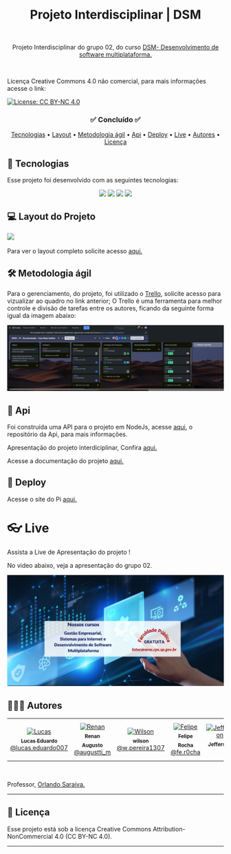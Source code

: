 
<h1 align="center"> Projeto Interdisciplinar | DSM</h1>
<p align="center">

  ![]()
  
</p>

<p align="center">
Projeto Interdisciplinar do grupo 02, do curso <a href="https://fatecararas.cps.sp.gov.br/tecnologia-em-desenvolvimento-de-softwares-multiplataforma/">DSM- Desenvolvimento de software multiplataforma.</a>

<p align="center">
  <!-- <img alt="License" src="https://img.shields.io/static/v1?label=license&message=MIT&color=49AA26&labelColor=000000"> -->
</p>
<br>

Licença Creative Commons 4.0 não comercial, para mais informações acesse o link:

[![License: CC BY-NC 4.0](https://img.shields.io/badge/License-CC_BY--NC_4.0-lightgrey.svg)](https://creativecommons.org/licenses/by-nc/4.0/)

<h3 align="center">✅ Concluído ✅</h3>

<!-- <p align="center">
 <a href="#-Projeto">Sobre o projeto</a> •
 <a href="#-tecnologias">Tecnologias</a> • 
 <a href="#-layout">Layout</a> • 
<a href="## 🛠 Métodologia ágil-( Scrum ) ">Métodologia ágil</a> •
<a href="#-Autores ">Autores</a> •
<a href="#-Deploy-do-projeto">Deploy</a> •
<a href="#Licença">Licença</a>
</p> -->

<p align="center">
 <a href="#-tecnologias">Tecnologias</a> • 
 <a href="#-layout-do-projeto">Layout</a> • 
 <a href="#-metodologia-ágil">Metodologia ágil</a> •
 <a href="#-Api ">Api</a> •
 <!-- <a href="#Acessibilidade">Acessibilidade</a> -->
 <a href="#-Deploy">Deploy</a> •
 <a href="#-Live">Live</a> •
  <a href="#-autores">Autores</a> •
 <a href="#memo-licença">Licença</a>
 
</p>


## 🚀 Tecnologias


Esse projeto foi desenvolvido com as seguintes tecnologias:

<p align="center">
  <!-- <img src="https://img.shields.io/badge/JavaScript-323330?style=for-the-badge&logo=javascript&logoColor=F7DF1E"> -->
  <img src="https://img.shields.io/badge/JavaScript-F7DF1E?style=for-the-badge&logo=javascript&logoColor=black"/>
  <img src="https://img.shields.io/badge/Bootstrap-563D7C?style=for-the-badge&logo=bootstrap&logoColor=white"/>
  <img src="https://img.shields.io/badge/HTML5-E34F26?style=for-the-badge&logo=html5&logoColor=white"/>
  <img src="https://img.shields.io/badge/CSS3-1572B6?style=for-the-badge&logo=css3&logoColor=white"/>

</p>

## 💻 Layout do Projeto

![](/img/gif_apresentação.gif)

Para ver o layout completo solicite acesso [aqui.](https://www.figma.com/design/sIfEtyseMbpBPBKTnMTnAm/Casa-S%C3%B4nia-Fashion?node-id=0-88&t=xCCDPaCHfE8gytH9-1)


## 🛠 Metodologia ágil

Para o gerenciamento, do projeto, foi utilizado o [Trello](https://trello.com/invite/b/670a36ac9fdfb633bd12bc42/ATTIc0bd37a0dad55feb71e78e437d7367886CFD379C/fatec-pi-documentacao-casa-sonia-fashion), solicite acesso para vizualizar ao quadro no link anterior;  O Trello é uma ferramenta para melhor controle e divisão de tarefas entre os autores, ficando da seguinte forma igual da imagem abaixo:

![](img/trello.png)

## 🧩 Api 
Foi construída uma API para o projeto em NodeJs, acesse [aqui](https://github.com/Lucas-Ed/Backend_grupo02_pi), o repositório da Api, para mais informações.

<!-- ## 🤝🏼 Acessibilidade

![](/img/acessibilidade.mp4) -->

Apresentação do projeto interdiciplinar,
Confira [aqui.](https://lucas-ed.github.io/grupo-02_pi/#1)

Acesse a documentação do projeto [aqui.](https://github.com/Lucas-Ed/grupo-02_pi/blob/main/Documentação/PI%20-%20Documentação.pdf)

## 📲 Deploy

Acesse o site do Pi [aqui.](https://csfashion-pi.netlify.app)

# 👓 Live

<p>Assista a Live de Apresentação do projeto !</p>
<p>No video abaixo, veja a apresentação do grupo 02.</p>

[![Watch the video](./img/capa_video.PNG)](https://www.youtube.com/live/f9u9XKobX2M)

## 👨🏼‍🎓 Autores
<table>
  <tr>
    <td align="center">
      <a href="https://github.com/Lucas-Ed">
        <img src="https://avatars.githubusercontent.com/u/30055762?v=4" width="100px;" alt="Lucas"/>
        <br />
        <sub>
          <b>Lucas Eduardo</b>
        </sub>
       </a>
       <br />
       <a href="https://www.instagram.com/lucas.eduardo007/" title="Instagram">@lucas.eduardo007</a> 
       <br />
    </td> 
    <td align="center">
      <a href="https://github.com/Marques894">
        <img src="https://avatars.githubusercontent.com/u/136036690?v=4" width="100px;" alt="Renan"/>
        <br />
        <sub>
          <b>Renan Augusto</b>
        </sub>
       </a>
       <br />
       <a href="https://www.instagram.com/augustti_m/" title="Instagram">@augustti_m</a>
       <br />
    </td>
     <td align="center">
      <a href="https://github.com/willsf2021">
        <img src="https://avatars.githubusercontent.com/u/178531137?v=4" width="100px;" alt="Wilson"/>
        <br />
        <sub>
          <b>wilson</b>
        </sub>
       </a>
       <br />
       <a href="https://www.instagram.com/w.pereira1307" title="instagram">@w.pereira1307</a>
       <br />
    </td>
     <td align="center">
      <a href="https://github.com/FlpRocha236">
        <img src="https://avatars.githubusercontent.com/u/109861866?v=4" width="100px;" alt="Felipe"/>
        <br />
        <sub>
          <b>Felipe Rocha</b>
        </sub>
       </a>
       <br />
       <a href="https://www.instagram.com/fe.r0cha" title="instagram">@fe.r0cha</a>
       <br />
    </td>
    <td align="center">
      <a href="https://github.com/Jefferson434 ">
        <img src="https://avatars.githubusercontent.com/u/179768830?v=4" width="100px;" alt="Jefferson"/>
        <br />
        <sub>
          <b>Jefferson</b>
        </sub>
       </a>
       <br />
       <a href="https://www.instagram.com" title="instagram"></a>
       <br />
    </td>
     <td align="center">
      <a href="https://github.com/BFerreiraCardoso">
        <img src="https://avatars.githubusercontent.com/u/178849487?v=4" width="100px;" alt="Bruna"/>
        <br />
        <sub>
          <b>Bruna Ferreira</b>
        </sub>
       </a>
       <br />
       <a href="https://www.instagram.com" title="instagram"></a>
       <br />
    </td>
  </tr>
  </table>
  <br>

Professor, <a href="https://github.com/orlandosaraivajr">Orlando Saraiva.</a>

  ---
## :memo: Licença

Esse projeto está sob a licença Creative Commons Attribution-NonCommercial 4.0 (CC BY-NC 4.0).

---
